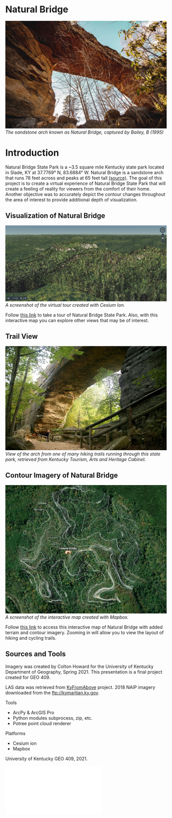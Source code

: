 # Natural Bridge
![image](Images/NAturalBridge.jpg)    
*The sandstone arch known as Natural Bridge, captured by Bailey, B (1995)*

# Introduction
Natural Bridge State Park is a ~3.5 square mile Kentucky state park located in Slade, KY at 37.7769° N, 83.6884° W. Natural Bridge is a sandstone arch that runs 78 feet across and peaks at 65 feet tall [(source)](https://stateparks.com/natural_bridge_state_park_in_kentucky.html). The goal of this project is to create a virtual experience of Natural Bridge State Park that will create a feeling of reality for viewers from the comfort of their home. Another objective was to accurately depict the contour changes throughout the area of interest to provide additional depth of visualization.


## Visualization of Natural Bridge
![image](Images/CesiumScreenshot.jpg)    
*A screenshot of the virtual tour created with Cesium Ion.*

Follow [this link](https://cesium.com/ion/stories/viewer/?id=3e504b65-0bb4-4eb8-bcb6-4423c66fb050) to take a tour of Natural Bridge State Park. Also, with this interactive map you can explore other views that may be of interest.

## Trail View
![image](Images/NaturalBridge2.jpg)    
*View of the arch from one of many hiking trails running through this state park, retrieved from Kentucky Tourism, Arts and Heritage Cabinet.*

## Contour Imagery of Natural Bridge
![image](Images/MapBoxSS.jpg)    
*A screenshot of the interactive map created with Mapbox.*

Follow [this link](https://api.mapbox.com/styles/v1/ncho225/ckohdr0ka2snx17pgowoeuksc.html?fresh=true&title=view&access_token=pk.eyJ1IjoibmNobzIyNSIsImEiOiJja2tib3g1d2wwMWt2MnZwaXoyOGx2ZXZiIn0.JUzbwNRH7s0z0fX_Je4sWQ) to access this interactive map of Natural Bridge with added terrain and contour imagery. Zooming in will allow you to view the layout of hiking and cycling trails.


## Sources and Tools
Imagery was created by Colton Howard for the University of Kentucky Department of Geography, Spring 2021. This presentation is a final project created for GEO 409.

LAS data was retrieved from [KyFromAbove](https://kyfromabove.ky.gov/) project. 2018 NAIP imagery downloaded from the ftp://kymartian.ky.gov. 

Tools
* ArcPy & ArcGIS Pro
* Python modules subprocess, zip, etc.
* Potree point cloud renderer

Platforms
* Cesium ion
* Mapbox

University of Kentucky GEO 409, 2021.

![play](site-mapindexes/cesiumindex.html)
